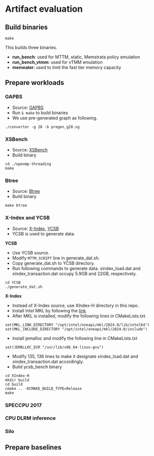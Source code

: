 # Artifact evaluation


## Build binaries
```
make
```

This builds three binaries.

* **run\_bench**: used for MTTM, static, Memstrata policy emulation
* **run\_bench\_vtmm**: used for vTMM emulation
* **memeater**: used to limit the fast tier memory capacity


## Prepare workloads

### GAPBS
* Source: [GAPBS](https://github.com/sbeamer/gapbs)
* Run ``` $ make ``` to build binaries
* We use pre-generated graph as following.

```
./converter -g 28 -b pregen_g28.sg
```

### XSBench
* Source: [XSBench](https://github.com/ANL-CESAR/XSBench)
* Build binary
```
cd ./openmp-threading 
make
```


### Btree
* Source: [Btree](https://github.com/mitosis-project/vmitosis-workloads)
* Build binary
```
make btree
```

### X-Index and YCSB
* Source: [X-Index](https://ipads.se.sjtu.edu.cn:1312/opensource/xindex), [YCSB](https://github.com/brianfrankcooper/YCSB)
* YCSB is used to generate data.

**YCSB**
* Use YCSB source.
* Modify ``MTTM_SCRIPT`` line in generate\_dat.sh.
* Copy generate\_dat.sh to YCSB directory.
* Run following commands to generate data. xindex\_load.dat and xindex\_transaction.dat occupy 5.9GB and 22GB, respectively.
```
cd YCSB
./generate_dat.sh
```


**X-Index**

* Instead of X-Index source, use XIndex-H directory in this repo.
* Install Intel MKL by following the [link](https://www.intel.com/content/www/us/en/developer/tools/oneapi/onemkl-download.html).
* After MKL is installed, modify the following lines in CMakeLists.txt.
```
set(MKL_LINK_DIRECTORY "/opt/intel/oneapi/mkl/2024.0/lib/intel64")
set(MKL_INCLUDE_DIRECTORY "/opt/intel/oneapi/mkl/2024.0/include")
```
* Install jemalloc and modify the following line in CMakeLists.txt
```
set(JEMALLOC_DIR "/usr/lib/x86_64-linux-gnu")
```
* Modify 135, 136 lines to make it designate xindex\_load.dat and xindex\_transaction.dat accordingly.
* Build ycsb\_bench binary
```
cd XIndex-H
mkdir build
cd build
cmake .. -DCMAKE_BUILD_TYPE=Release
make
```



### SPECCPU 2017


### CPU DLRM inference



### Silo
















## Prepare baselines



